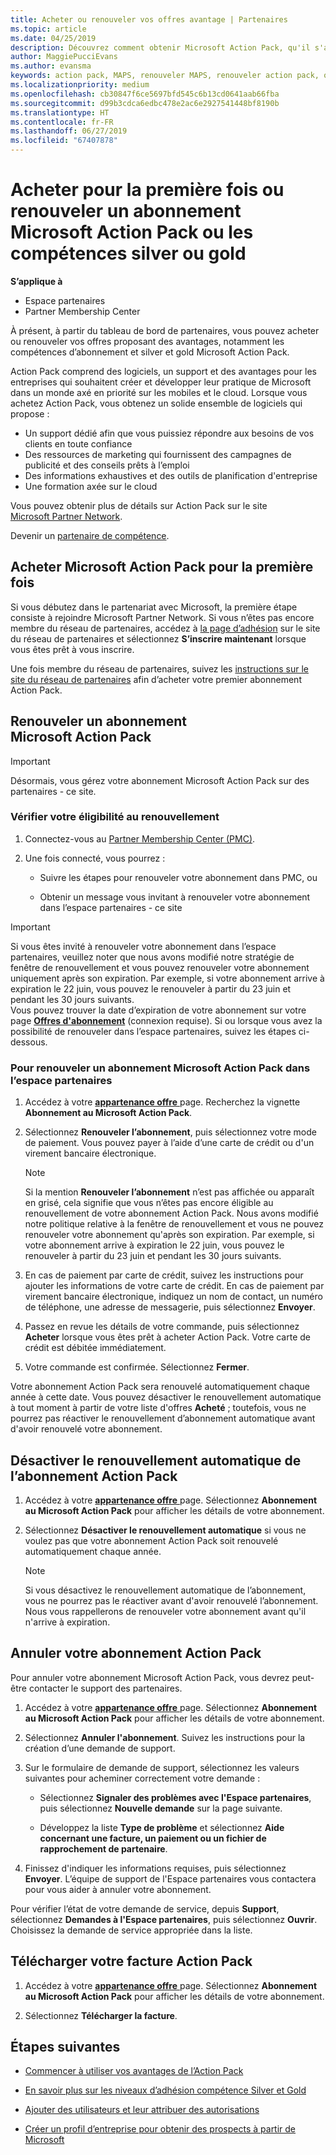 ```yaml
---
title: Acheter ou renouveler vos offres avantage | Partenaires
ms.topic: article
ms.date: 04/25/2019
description: Découvrez comment obtenir Microsoft Action Pack, qu'il s'agisse d'un premier achat ou d'un renouvellement.
author: MaggiePucciEvans
ms.author: evansma
keywords: action pack, MAPS, renouveler MAPS, renouveler action pack, obtenir action pack
ms.localizationpriority: medium
ms.openlocfilehash: cb30847f6ce5697bfd545c6b13cd0641aab66fba
ms.sourcegitcommit: d99b3cdca6edbc478e2ac6e2927541448bf8190b
ms.translationtype: HT
ms.contentlocale: fr-FR
ms.lasthandoff: 06/27/2019
ms.locfileid: "67407878"
---
```

# <a name="buy-for-the-first-time-or-renew-a-microsoft-action-pack-subscription-or-the-silver-or-gold-competencies"></a>Acheter pour la première fois ou renouveler un abonnement Microsoft Action Pack ou les compétences silver ou gold

**S’applique à**

-  Espace partenaires
-  Partner Membership Center

À présent, à partir du tableau de bord de partenaires, vous pouvez acheter ou renouveler vos offres proposant des avantages, notamment les compétences d’abonnement et silver et gold Microsoft Action Pack. 

Action Pack comprend des logiciels, un support et des avantages pour les entreprises qui souhaitent créer et développer leur pratique de Microsoft dans un monde axé en priorité sur les mobiles et le cloud. Lorsque vous achetez Action Pack, vous obtenez un solide ensemble de logiciels qui propose : 

- Un support dédié afin que vous puissiez répondre aux besoins de vos clients en toute confiance 
- Des ressources de marketing qui fournissent des campagnes de publicité et des conseils prêts à l’emploi 
- Des informations exhaustives et des outils de planification d'entreprise 
- Une formation axée sur le cloud 

Vous pouvez obtenir plus de détails sur Action Pack sur le site [Microsoft Partner Network](https://partner.microsoft.com/membership/internal-use-software#simple-tab-content-3).

Devenir un [partenaire de compétence](https://partner.microsoft.com/membership/competencies). 

## <a name="buy-microsoft-action-pack-for-the-first-time"></a>Acheter Microsoft Action Pack pour la première fois

Si vous débutez dans le partenariat avec Microsoft, la première étape consiste à rejoindre Microsoft Partner Network. Si vous n’êtes pas encore membre du réseau de partenaires, accédez à [la page d’adhésion](https://partner.microsoft.com/membership) sur le site du réseau de partenaires et sélectionnez **S’inscrire maintenant** lorsque vous êtes prêt à vous inscrire. 

Une fois membre du réseau de partenaires, suivez les [instructions sur le site du réseau de partenaires](https://partner.microsoft.com/membership/action-pack) afin d’acheter votre premier abonnement Action Pack. 

## <a name="renew-a-microsoft-action-pack-subscription"></a>Renouveler un abonnement Microsoft Action Pack

>[!IMPORTANT]
>Désormais, vous gérez votre abonnement Microsoft Action Pack sur des partenaires - ce site. 

### <a name="check-your-renewal-eligibility"></a>Vérifier votre éligibilité au renouvellement

1. Connectez-vous au [Partner Membership Center (PMC)](https://partner.microsoft.com/_login?authType=OpenIdConnect).

2. Une fois connecté, vous pourrez :

    - Suivre les étapes pour renouveler votre abonnement dans PMC, ou

    - Obtenir un message vous invitant à renouveler votre abonnement dans l’espace partenaires - ce site

>[!IMPORTANT]
>Si vous êtes invité à renouveler votre abonnement dans l’espace partenaires, veuillez noter que nous avons modifié notre stratégie de fenêtre de renouvellement et vous pouvez renouveler votre abonnement uniquement après son expiration. Par exemple, si votre abonnement arrive à expiration le 22 juin, vous pouvez le renouveler à partir du 23 juin et pendant les 30 jours suivants.       
>Vous pouvez trouver la date d’expiration de votre abonnement sur votre page [**Offres d'abonnement**](https://partnercenter.microsoft.com/pcv/partnership/offers) (connexion requise). Si ou lorsque vous avez la possibilité de renouveler dans l’espace partenaires, suivez les étapes ci-dessous.  



### <a name="to-renew-a-microsoft-action-pack-subscription-in-the-partner-center"></a>Pour renouveler un abonnement Microsoft Action Pack dans l’espace partenaires

1. Accédez à votre [ **appartenance offre** ](https://partnercenter.microsoft.com/pcv/partnership/offers) page. Recherchez la vignette **Abonnement au Microsoft Action Pack**.  

2. Sélectionnez **Renouveler l’abonnement**, puis sélectionnez votre mode de paiement. Vous pouvez payer à l’aide d’une carte de crédit ou d'un virement bancaire électronique.

    >[!NOTE]
    >Si la mention **Renouveler l’abonnement** n’est pas affichée ou apparaît en grisé, cela signifie que vous n’êtes pas encore éligible au renouvellement de votre abonnement Action Pack. Nous avons modifié notre politique relative à la fenêtre de renouvellement et vous ne pouvez renouveler votre abonnement qu'après son expiration. Par exemple, si votre abonnement arrive à expiration le 22 juin, vous pouvez le renouveler à partir du 23 juin et pendant les 30 jours suivants.  

3. En cas de paiement par carte de crédit, suivez les instructions pour ajouter les informations de votre carte de crédit. En cas de paiement par virement bancaire électronique, indiquez un nom de contact, un numéro de téléphone, une adresse de messagerie, puis sélectionnez **Envoyer**. 
     
4. Passez en revue les détails de votre commande, puis sélectionnez **Acheter** lorsque vous êtes prêt à acheter Action Pack. Votre carte de crédit est débitée immédiatement.

5. Votre commande est confirmée. Sélectionnez **Fermer**.

Votre abonnement Action Pack sera renouvelé automatiquement chaque année à cette date. Vous pouvez désactiver le renouvellement automatique à tout moment à partir de votre liste d'offres **Acheté** ; toutefois, vous ne pourrez pas réactiver le renouvellement d’abonnement automatique avant d'avoir renouvelé votre abonnement. 


## <a name="turn-off-automatic-action-pack-subscription-renewal"></a>Désactiver le renouvellement automatique de l’abonnement Action Pack

1. Accédez à votre [ **appartenance offre** ](https://partnercenter.microsoft.com/pcv/partnership/offers) page.  Sélectionnez **Abonnement au Microsoft Action Pack** pour afficher les détails de votre abonnement. 

2. Sélectionnez **Désactiver le renouvellement automatique** si vous ne voulez pas que votre abonnement Action Pack soit renouvelé automatiquement chaque année. 

    >[!NOTE]
    >Si vous désactivez le renouvellement automatique de l’abonnement, vous ne pourrez pas le réactiver avant d'avoir renouvelé l’abonnement. Nous vous rappellerons de renouveler votre abonnement avant qu'il n'arrive à expiration.


## <a name="cancel-your-action-pack-subscription"></a>Annuler votre abonnement Action Pack

Pour annuler votre abonnement Microsoft Action Pack, vous devrez peut-être contacter le support des partenaires.

1. Accédez à votre [ **appartenance offre** ](https://partnercenter.microsoft.com/pcv/partnership/offers) page. Sélectionnez **Abonnement au Microsoft Action Pack** pour afficher les détails de votre abonnement. 

3. Sélectionnez **Annuler l'abonnement**. Suivez les instructions pour la création d’une demande de support. 

4. Sur le formulaire de demande de support, sélectionnez les valeurs suivantes pour acheminer correctement votre demande :

    -  Sélectionnez **Signaler des problèmes avec l'Espace partenaires**, puis sélectionnez **Nouvelle demande** sur la page suivante.

    -  Développez la liste **Type de problème** et sélectionnez **Aide concernant une facture, un paiement ou un fichier de rapprochement de partenaire**. 

5. Finissez d'indiquer les informations requises, puis sélectionnez **Envoyer**. L’équipe de support de l'Espace partenaires vous contactera pour vous aider à annuler votre abonnement.

Pour vérifier l’état de votre demande de service, depuis **Support**, sélectionnez **Demandes à l'Espace partenaires**, puis sélectionnez **Ouvrir**. Choisissez la demande de service appropriée dans la liste.  

## <a name="download-your-action-pack-invoice"></a>Télécharger votre facture Action Pack

1. Accédez à votre [ **appartenance offre** ](https://partnercenter.microsoft.com/pcv/partnership/offers) page. Sélectionnez **Abonnement au Microsoft Action Pack** pour afficher les détails de votre abonnement. 

3. Sélectionnez **Télécharger la facture**.
 
## <a name="next-steps"></a>Étapes suivantes

-   [Commencer à utiliser vos avantages de l’Action Pack](manage-your-partner-network-benefits.md)

-   [En savoir plus sur les niveaux d’adhésion compétence Silver et Gold](https://partner.microsoft.com/membership/internal-use-software#simple-tab-content-2)

-   [Ajouter des utilisateurs et leur attribuer des autorisations](create-user-accounts-and-set-permissions.md)

-   [Créer un profil d’entreprise pour obtenir des prospects à partir de Microsoft](create-a-marketing-profile.md)



